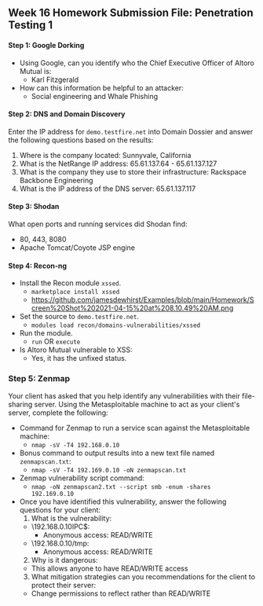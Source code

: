 ## Week 16 Homework Submission File: Penetration Testing 1
#### Step 1: Google Dorking
- Using Google, can you identify who the Chief Executive Officer of Altoro Mutual is:
	- Karl Fitzgerald
- How can this information be helpful to an attacker:
	- Social engineering and Whale Phishing	

#### Step 2: DNS and Domain Discovery
Enter the IP address for `demo.testfire.net` into Domain Dossier and answer the following questions based on the results:
  1. Where is the company located: Sunnyvale, California
  2. What is the NetRange IP address: 65.61.137.64 - 65.61.137.127
  3. What is the company they use to store their infrastructure: Rackspace Backbone Engineering
  4. What is the IP address of the DNS server: 65.61.137.117
#### Step 3: Shodan
What open ports and running services did Shodan find:
- 80, 443, 8080
- Apache Tomcat/Coyote JSP engine
#### Step 4: Recon-ng
- Install the Recon module `xssed`.
	- `marketplace install xssed`
	- https://github.com/jamesdewhirst/Examples/blob/main/Homework/Screen%20Shot%202021-04-15%20at%208.10.49%20AM.png
- Set the source to `demo.testfire.net`. 
	- `modules load recon/domains-vulnerabilities/xssed`
- Run the module. 
	- `run` OR `execute`
- Is Altoro Mutual vulnerable to XSS:
	- Yes, it has the unfixed status.
### Step 5: Zenmap
Your client has asked that you help identify any vulnerabilities with their file-sharing server. Using the Metasploitable machine to act as your client's server, complete the following:
- Command for Zenmap to run a service scan against the Metasploitable machine:
	- `nmap -sV -T4 192.168.0.10` 
- Bonus command to output results into a new text file named `zenmapscan.txt`:
	- `nmap -sV -T4 192.169.0.10 -oN zenmapscan.txt`
- Zenmap vulnerability script command: 
	- `nmap -oN zenmapscan2.txt --script smb -enum -shares 192.169.0.10`
- Once you have identified this vulnerability, answer the following questions for your client:
  1. What is the vulnerability:
	- \\192.168.0.10IPC$:
		- Anonymous access: READ/WRITE
	- \\192.168.0.10/tmp:
		- Anonymous access: READ/WRITE
  2. Why is it dangerous:
	- This allows anyone to have READ/WRITE access
  3. What mitigation strategies can you recommendations for the client to protect their server:
	- Change permissions to reflect <none> rather than READ/WRITE

